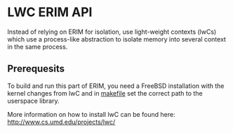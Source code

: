 # LWC ERIM API

Instead of relying on ERIM for isolation, use light-weight
contexts (lwCs) which use a process-like abstraction to isolate
memory into several context in the same process.

## Prerequesits

To build and run this part of ERIM, you need a FreeBSD installation
with the kernel changes from lwC and in [makefile](makefile) set
the correct path to the userspace library.

More information on how to install lwC can be found here:
http://www.cs.umd.edu/projects/lwc/

